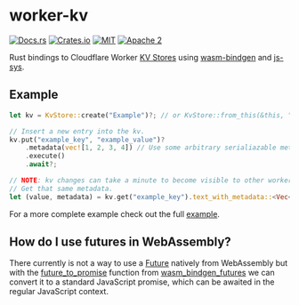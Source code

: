 # worker-kv

[![Docs.rs][docs-badge]][docs-url]
[![Crates.io][crates-badge]][crates-url]
[![MIT][mit-license-badge]][mit-license-url]
[![Apache 2][apache-license-badge]][apache-license-url]

[crates-badge]: https://img.shields.io/crates/v/worker-kv.svg
[crates-url]: https://crates.io/crates/worker-kv
[mit-license-badge]: https://img.shields.io/badge/license-MIT-blue.svg
[apache-license-badge]: https://img.shields.io/badge/license-Apache2-blue.svg
[mit-license-url]: https://github.com/zebp/worker-kv/blob/master/LICENSE-MIT
[apache-license-url]: https://github.com/zebp/worker-kv/blob/master/LICENSE-APACHE
[docs-badge]: https://img.shields.io/badge/docs.rs-rustdoc-green
[docs-url]: https://docs.rs/worker-kv/

Rust bindings to Cloudflare Worker [KV Stores](https://developers.cloudflare.com/workers/runtime-apis/kv) using [wasm-bindgen](https://docs.rs/wasm-bindgen) and [js-sys](https://docs.rs/js-sys).

## Example

```rust
let kv = KvStore::create("Example")?; // or KvStore::from_this(&this, "Example") if using modules format Workers

// Insert a new entry into the kv.
kv.put("example_key", "example_value")?
    .metadata(vec![1, 2, 3, 4]) // Use some arbitrary serialiazable metadata
    .execute()
    .await?;

// NOTE: kv changes can take a minute to become visible to other workers.
// Get that same metadata.
let (value, metadata) = kv.get("example_key").text_with_metadata::<Vec<usize>>().await?;
```

For a more complete example check out the full [example](../examples/kv).

## How do I use futures in WebAssembly?

There currently is not a way to use a [Future](https://doc.rust-lang.org/stable/std/future/trait.Future.html) natively from WebAssembly but with the [future_to_promise](https://docs.rs/wasm-bindgen-futures/0.4.22/wasm_bindgen_futures/fn.future_to_promise.html) function from [wasm_bindgen_futures](https://docs.rs/wasm_bindgen_futures) we can convert it to a standard JavaScript promise, which can be awaited in the regular JavaScript context.

